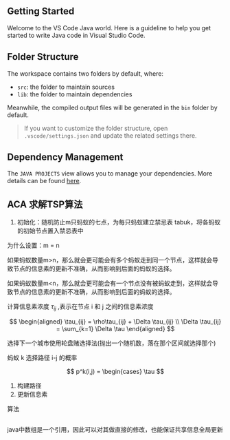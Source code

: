 ## Getting Started

Welcome to the VS Code Java world. Here is a guideline to help you get started to write Java code in Visual Studio Code.

## Folder Structure

The workspace contains two folders by default, where:

- `src`: the folder to maintain sources
- `lib`: the folder to maintain dependencies

Meanwhile, the compiled output files will be generated in the `bin` folder by default.

> If you want to customize the folder structure, open `.vscode/settings.json` and update the related settings there.

## Dependency Management

The `JAVA PROJECTS` view allows you to manage your dependencies. More details can be found [here](https://github.com/microsoft/vscode-java-dependency#manage-dependencies).

## ACA 求解TSP算法

1. 初始化：随机防止m只蚂蚁的七点，为每只蚂蚁建立禁忌表 tabuk，将各蚂蚁的初始节点置入禁忌表中

为什么设置：m = n

如果蚂蚁数量m>n，那么就会更可能会有多个蚂蚁走到同一个节点，这样就会导致节点的信息素的更新不准确，从而影响到后面的蚂蚁的选择。

如果蚂蚁数量m<n，那么就会更可能会有一个节点没有被蚂蚁走到，这样就会导致节点的信息素的更新不准确，从而影响到后面的蚂蚁的选择。

计算信息素浓度 $\tau_{ij}$ ,表示在节点 i 和 j 之间的信息素浓度

$$
\begin{aligned}
\tau_{ij} = \rho\tau_{ij} + \Delta \tau_{ij} \\
\Delta \tau_{ij} = \sum_{k=1} \Delta \tau
\end{aligned}
$$

选择下一个城市使用轮盘赌选择法(抛出一个随机数，落在那个区间就选择那个)

蚂蚁 k 选择路径 i-j 的概率

$$
p^k(i,j) = \begin{cases}
    \tau
$$

1. 构建路径
2. 更新信息素

算法
```pseudo

```

java中数组是一个引用，因此可以对其做直接的修改，也能保证共享信息全局更新